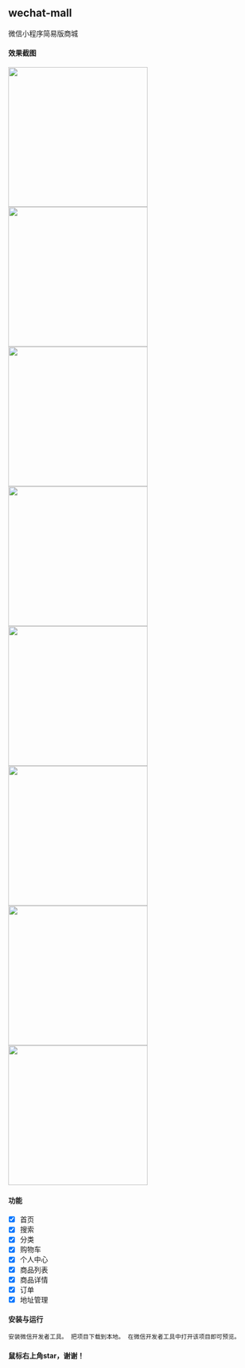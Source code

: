 ## wechat-mall
微信小程序简易版商城  

#### 效果截图

<img src="https://github.com/jwhuang59/wechat-mall/blob/master/image/1.jpg" width="280">  <img src="https://github.com/jwhuang59/wechat-mall/blob/master/image/2.jpg" width="280"> <img src="https://github.com/jwhuang59/wechat-mall/blob/master/image/8.jpg" width="280"> <img src="https://github.com/jwhuang59/wechat-mall/blob/master/image/3.jpg" width="280"> <img src="https://github.com/jwhuang59/wechat-mall/blob/master/image/4.jpg" width="280"><img src="https://github.com/jwhuang59/wechat-mall/blob/master/image/5.jpg" width="280"><img src="https://github.com/jwhuang59/wechat-mall/blob/master/image/6.jpg" width="280"><img src="https://github.com/jwhuang59/wechat-mall/blob/master/image/7.jpg" width="280">

#### 功能

- [x] 首页
- [x] 搜索
- [x] 分类
- [x] 购物车
- [x] 个人中心
- [x] 商品列表
- [x] 商品详情
- [x] 订单
- [x] 地址管理

#### 安装与运行

``` bash
安装微信开发者工具。 把项目下载到本地。 在微信开发者工具中打开该项目即可预览。
```

#### 鼠标右上角star，谢谢！


